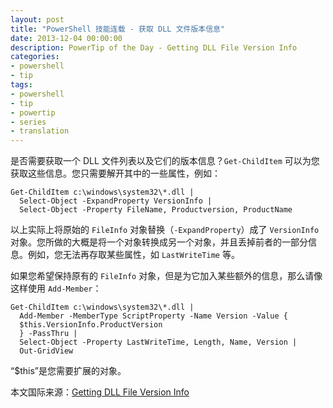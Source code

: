 ```yaml
---
layout: post
title: "PowerShell 技能连载 - 获取 DLL 文件版本信息"
date: 2013-12-04 00:00:00
description: PowerTip of the Day - Getting DLL File Version Info
categories:
- powershell
- tip
tags:
- powershell
- tip
- powertip
- series
- translation
---
```

是否需要获取一个 DLL 文件列表以及它们的版本信息？`Get-ChildItem` 可以为您获取这些信息。您只需要解开其中的一些属性，例如：

	Get-ChildItem c:\windows\system32\*.dll |
	  Select-Object -ExpandProperty VersionInfo |
	  Select-Object -Property FileName, Productversion, ProductName

以上实际上将原始的 `FileInfo` 对象替换（`-ExpandProperty`）成了 `VersionInfo` 对象。您所做的大概是将一个对象转换成另一个对象，并且丢掉前者的一部分信息。例如，您无法再存取某些属性，如 `LastWriteTime` 等。

如果您希望保持原有的 `FileInfo` 对象，但是为它加入某些额外的信息，那么请像这样使用 `Add-Member`：

	Get-ChildItem c:\windows\system32\*.dll |
	  Add-Member -MemberType ScriptProperty -Name Version -Value {
	  $this.VersionInfo.ProductVersion
	  } -PassThru |
	  Select-Object -Property LastWriteTime, Length, Name, Version |
	  Out-GridView

“$this”是您需要扩展的对象。

<!--more-->
本文国际来源：[Getting DLL File Version Info](http://community.idera.com/powershell/powertips/b/tips/posts/getting-dll-file-version-info)
